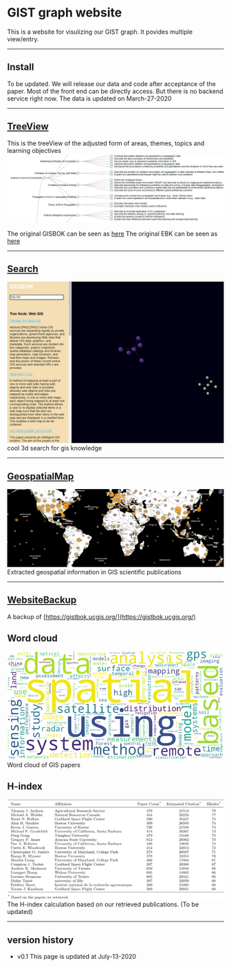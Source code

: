 # GIST graph website
This is a website for visulizing our GIST graph. It povides multiple view/entry.

---
## Install
To be updated. We will release our data and code after acceptance of the paper.
Most of the front end can be directly access. But there is no backend service right now.
The data is updated on March-27-2020

---
## [TreeView](./treeView-revise/Tree-view.html)

This is the treeView of the adjusted form of areas, themes, topics and learning objectives
![screen shot of treeview](./treeView-revise/treeview.jpg)

The original GISBOK can be seen as [here](treeView.html)
The original EBK can be seen as [here](EBKWithValueTreeView.html)

---
## [Search](./3d-graph/index.html)
![screen shot of search](./3d-graph/webgis.jpg)
cool 3d search for gis knowledge

---
## [GeospatialMap](./gisbok_static_search/map.html)

![screen shot of geospatial map](./gisbok_static_search/gis_map.png)
Extracted geospatial information in GIS scientific publications

---
## [WebsiteBackup](./gisbok_static_search/index.html)

A backup of [https://gistbok.ucgis.org/](https://gistbok.ucgis.org/)

## Word cloud
![wordCloud](word_cloud_title.png)
Word cloud of GIS papers

## H-index
![Hindex](hindex.jpg)
The H-index calculation based on our retrieved publications. (To be updated)

---
## version history

- v0.1 This page is updated at July-13-2020
